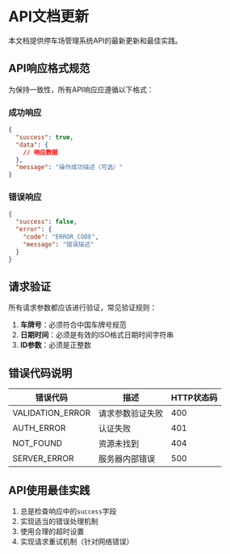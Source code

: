 # API文档更新

本文档提供停车场管理系统API的最新更新和最佳实践。

## API响应格式规范

为保持一致性，所有API响应应遵循以下格式：

### 成功响应

```json
{
  "success": true,
  "data": {
    // 响应数据
  },
  "message": "操作成功描述（可选）"
}
```

### 错误响应

```json
{
  "success": false,
  "error": {
    "code": "ERROR_CODE",
    "message": "错误描述"
  }
}
```

## 请求验证

所有请求参数都应该进行验证，常见验证规则：

1. **车牌号**：必须符合中国车牌号规范
2. **日期时间**：必须是有效的ISO格式日期时间字符串
3. **ID参数**：必须是正整数

## 错误代码说明

| 错误代码 | 描述 | HTTP状态码 |
|---------|------|-----------|
| VALIDATION_ERROR | 请求参数验证失败 | 400 |
| AUTH_ERROR | 认证失败 | 401 |
| NOT_FOUND | 资源未找到 | 404 |
| SERVER_ERROR | 服务器内部错误 | 500 |

## API使用最佳实践

1. 总是检查响应中的`success`字段
2. 实现适当的错误处理机制
3. 使用合理的超时设置
4. 实现请求重试机制（针对网络错误）
